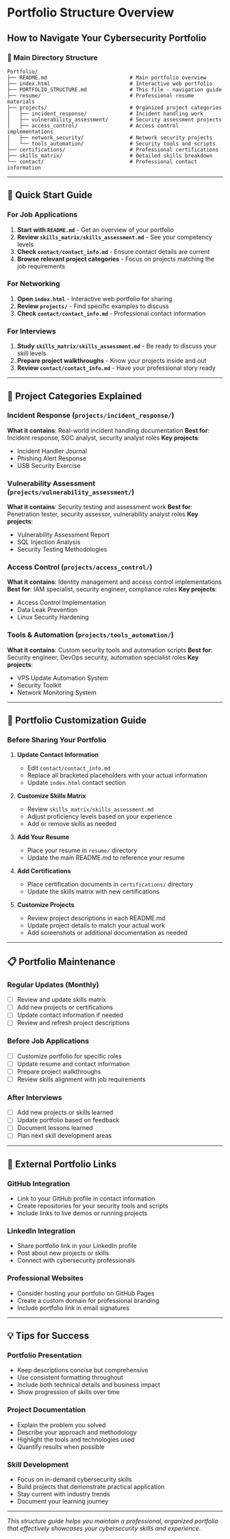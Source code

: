 # Portfolio Structure Overview

## How to Navigate Your Cybersecurity Portfolio

### 📁 Main Directory Structure

```
Portfolio/
├── README.md                           # Main portfolio overview
├── index.html                          # Interactive web portfolio
├── PORTFOLIO_STRUCTURE.md              # This file - navigation guide
├── resume/                             # Professional resume materials
├── projects/                           # Organized project categories
│   ├── incident_response/              # Incident handling work
│   ├── vulnerability_assessment/       # Security assessment projects
│   ├── access_control/                 # Access control implementations
│   ├── network_security/               # Network security projects
│   └── tools_automation/               # Security tools and scripts
├── certifications/                     # Professional certifications
├── skills_matrix/                      # Detailed skills breakdown
└── contact/                            # Professional contact information
```

---

## 🚀 Quick Start Guide

### For Job Applications
1. **Start with `README.md`** - Get an overview of your portfolio
2. **Review `skills_matrix/skills_assessment.md`** - See your competency levels
3. **Check `contact/contact_info.md`** - Ensure contact details are current
4. **Browse relevant project categories** - Focus on projects matching the job requirements

### For Networking
1. **Open `index.html`** - Interactive web portfolio for sharing
2. **Review `projects/`** - Find specific examples to discuss
3. **Check `contact/contact_info.md`** - Professional contact information

### For Interviews
1. **Study `skills_matrix/skills_assessment.md`** - Be ready to discuss your skill levels
2. **Prepare project walkthroughs** - Know your projects inside and out
3. **Review `contact/contact_info.md`** - Have your professional story ready

---

## 📂 Project Categories Explained

### Incident Response (`projects/incident_response/`)
**What it contains**: Real-world incident handling documentation
**Best for**: Incident response, SOC analyst, security analyst roles
**Key projects**:
- Incident Handler Journal
- Phishing Alert Response
- USB Security Exercise

### Vulnerability Assessment (`projects/vulnerability_assessment/`)
**What it contains**: Security testing and assessment work
**Best for**: Penetration tester, security assessor, vulnerability analyst roles
**Key projects**:
- Vulnerability Assessment Report
- SQL Injection Analysis
- Security Testing Methodologies

### Access Control (`projects/access_control/`)
**What it contains**: Identity management and access control implementations
**Best for**: IAM specialist, security engineer, compliance roles
**Key projects**:
- Access Control Implementation
- Data Leak Prevention
- Linux Security Hardening

### Tools & Automation (`projects/tools_automation/`)
**What it contains**: Custom security tools and automation scripts
**Best for**: Security engineer, DevOps security, automation specialist roles
**Key projects**:
- VPS Update Automation System
- Security Toolkit
- Network Monitoring System

---

## 🎯 Portfolio Customization Guide

### Before Sharing Your Portfolio

1. **Update Contact Information**
   - Edit `contact/contact_info.md`
   - Replace all bracketed placeholders with your actual information
   - Update `index.html` contact section

2. **Customize Skills Matrix**
   - Review `skills_matrix/skills_assessment.md`
   - Adjust proficiency levels based on your experience
   - Add or remove skills as needed

3. **Add Your Resume**
   - Place your resume in `resume/` directory
   - Update the main README.md to reference your resume

4. **Add Certifications**
   - Place certification documents in `certifications/` directory
   - Update the skills matrix with new certifications

5. **Customize Projects**
   - Review project descriptions in each README.md
   - Update project details to match your actual work
   - Add screenshots or additional documentation as needed

---

## 📋 Portfolio Maintenance

### Regular Updates (Monthly)
- [ ] Review and update skills matrix
- [ ] Add new projects or certifications
- [ ] Update contact information if needed
- [ ] Review and refresh project descriptions

### Before Job Applications
- [ ] Customize portfolio for specific roles
- [ ] Update resume and contact information
- [ ] Prepare project walkthroughs
- [ ] Review skills alignment with job requirements

### After Interviews
- [ ] Add new projects or skills learned
- [ ] Update portfolio based on feedback
- [ ] Document lessons learned
- [ ] Plan next skill development areas

---

## 🔗 External Portfolio Links

### GitHub Integration
- Link to your GitHub profile in contact information
- Create repositories for your security tools and scripts
- Include links to live demos or running projects

### LinkedIn Integration
- Share portfolio link in your LinkedIn profile
- Post about new projects or skills
- Connect with cybersecurity professionals

### Professional Websites
- Consider hosting your portfolio on GitHub Pages
- Create a custom domain for professional branding
- Include portfolio link in email signatures

---

## 💡 Tips for Success

### Portfolio Presentation
- Keep descriptions concise but comprehensive
- Use consistent formatting throughout
- Include both technical details and business impact
- Show progression of skills over time

### Project Documentation
- Explain the problem you solved
- Describe your approach and methodology
- Highlight the tools and technologies used
- Quantify results when possible

### Skill Development
- Focus on in-demand cybersecurity skills
- Build projects that demonstrate practical application
- Stay current with industry trends
- Document your learning journey

---

*This structure guide helps you maintain a professional, organized portfolio that effectively showcases your cybersecurity skills and experience.* 